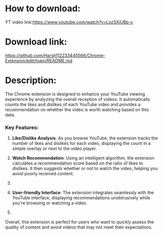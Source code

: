 
# How to download:
  YT video link:https://www.youtube.com/watch?v=LozSXiUBp-c

# Download link:
  https://github.com/Harsh112233445566/Chrome-Extension/edit/main/README.md

# Description:
  The Chrome extension is designed to enhance your YouTube viewing experience by analyzing the overall reception of videos. It automatically counts the likes and dislikes of each YouTube video and provides a recommendation on whether the video is worth watching based on this data.

### Key Features:
1. **Like/Dislike Analysis**: As you browse YouTube, the extension tracks the number of likes and dislikes for each video, displaying the count in a simple overlay or next to the video player.
  
2. **Watch Recommendation**: Using an intelligent algorithm, the extension calculates a recommendation score based on the ratio of likes to dislikes. It then suggests whether or not to watch the video, helping you avoid poorly received content.
3.  
4. **User-friendly Interface**: The extension integrates seamlessly with the YouTube interface, displaying recommendations unobtrusively while you're browsing or watching a video.
5. 
Overall, this extension is perfect for users who want to quickly assess the quality of content and avoid videos that may not meet their expectations.
  
